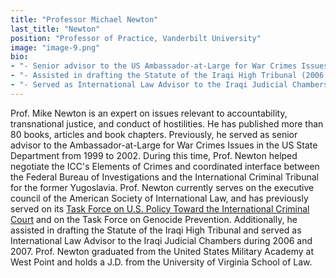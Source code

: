 ```yaml
---
title: "Professor Michael Newton"
last_title: "Newton"
position: "Professor of Practice, Vanderbilt University"
image: "image-9.png"
bio:
- "- Senior advisor to the US Ambassador-at-Large for War Crimes Issues (1999 – 2002)<br />"
- "- Assisted in drafting the Statute of the Iraqi High Tribunal (2006 – 2007)<br />"
- "- Served as International Law Advisor to the Iraqi Judicial Chambers (2006 – 2007)<br />"
---
```

Prof. Mike Newton is an expert on issues relevant to accountability, transnational justice, and conduct of hostilities. He has published more than 80 books, articles and book chapters. Previously, he served as senior advisor to the Ambassador-at-Large for War Crimes Issues in the US State Department from 1999 to 2002. During this time, Prof. Newton helped negotiate the ICC's Elements of Crimes and coordinated interface between the Federal Bureau of Investigations and the International Criminal Tribunal for the former Yugoslavia. Prof. Newton currently serves on the executive council of the American Society of International Law, and has previously served on its [Task Force on U.S. Policy Toward the International Criminal Court](http://www.asil.org/icc-task-force.cfm) and on the Task Force on Genocide Prevention. Additionally, he assisted in drafting the Statute of the Iraqi High Tribunal and served as International Law Advisor to the Iraqi Judicial Chambers during 2006 and 2007. Prof. Newton graduated from the United States Military Academy at West Point and holds a J.D. from the University of Virginia School of Law.